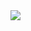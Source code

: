 <a href="https://github-readme-stats-kappa-liart.vercel.app/api?username=simoncaron&show_icons=true&theme=tokyonight&count_private=true&hide=stars">
  <img align="center" src="https://github-readme-stats-kappa-liart.vercel.app/api?username=simoncaron&show_icons=true&theme=tokyonight&count_private=true&hide=stars" />
</a>
